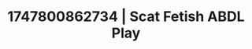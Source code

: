 ---
categories:
- Immersive erotica
- Hand over mouth play
- Nighttime romance
- Softcore vibes
- Spitroast
image: /assets/images/1747800862734.jpg
layout: post
seo:
  description: Featured content with exclusive ABDL Play, Scat Fetish. HD images available.
  keywords: ABDL Play, Scat Fetish
  og_image: /assets/images/1747800862734.jpg
  schema_type: VisualArtwork
tags:
- '#1747800862734'
- ABDL Play
- Scat Fetish
title: 1747800862734 | Scat Fetish ABDL Play
---